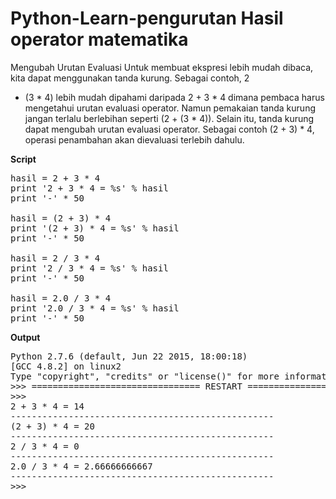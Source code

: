 # Python-Learn-pengurutan Hasil operator matematika

Mengubah Urutan Evaluasi Untuk membuat ekspresi lebih mudah dibaca, kita dapat menggunakan tanda kurung. Sebagai contoh, 2
+ (3 * 4) lebih mudah dipahami daripada 2 + 3 * 4 dimana pembaca harus mengetahui urutan evaluasi operator. Namun pemakaian tanda kurung jangan terlalu berlebihan seperti (2 + (3 * 4)).
Selain itu, tanda kurung dapat mengubah urutan evaluasi operator. Sebagai contoh (2 + 3) * 4, operasi penambahan akan dievaluasi terlebih dahulu.




<b>Script</b>
<pre>
hasil = 2 + 3 * 4
print '2 + 3 * 4 = %s' % hasil
print '-' * 50

hasil = (2 + 3) * 4
print '(2 + 3) * 4 = %s' % hasil
print '-' * 50

hasil = 2 / 3 * 4
print '2 / 3 * 4 = %s' % hasil
print '-' * 50

hasil = 2.0 / 3 * 4
print '2.0 / 3 * 4 = %s' % hasil
print '-' * 50
</pre>

<b>Output</b>

<pre>
Python 2.7.6 (default, Jun 22 2015, 18:00:18) 
[GCC 4.8.2] on linux2
Type "copyright", "credits" or "license()" for more information.
>>> ================================ RESTART ================================
>>> 
2 + 3 * 4 = 14
--------------------------------------------------
(2 + 3) * 4 = 20
--------------------------------------------------
2 / 3 * 4 = 0
--------------------------------------------------
2.0 / 3 * 4 = 2.66666666667
--------------------------------------------------
>>> 

<?pre>
